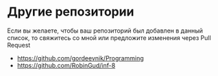 # Другие репозитории

Если вы желаете, чтобы ваш репозиторий был добавлен в данный список, то свяжитесь со мной или предложите изменения через Pull Request

- https://github.com/gordeevnik/Programming
- https://github.com/RobinGud/inf-8